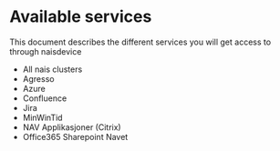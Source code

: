# Available services

This document describes the different services you will get access to through naisdevice

- All nais clusters
- Agresso
- Azure
- Confluence
- Jira
- MinWinTid
- NAV Applikasjoner (Citrix)
- Office365
    Sharepoint
      Navet
        
